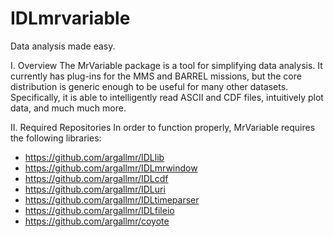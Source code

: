# IDLmrvariable
Data analysis made easy.

I. Overview
The MrVariable package is a tool for simplifying data analysis. It currently has plug-ins for the MMS and BARREL missions, but the core distribution is generic enough to be useful for many other datasets. Specifically, it is able to intelligently read ASCII and CDF files, intuitively plot data, and much much more.

II. Required Repositories
In order to function properly, MrVariable requires the following libraries:

* https://github.com/argallmr/IDLlib
* https://github.com/argallmr/IDLmrwindow
* https://github.com/argallmr/IDLcdf
* https://github.com/argallmr/IDLuri
* https://github.com/argallmr/IDLtimeparser
* https://github.com/argallmr/IDLfileio
* https://github.com/argallmr/coyote
